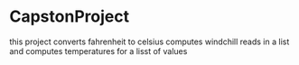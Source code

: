 # CapstonProject

this project 
converts fahrenheit to celsius
computes windchill
reads in a list and computes temperatures for a lisst of values
